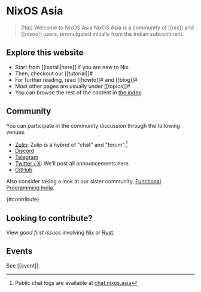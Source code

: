 # NixOS Asia

> [!tip] Welcome to NixOS Asia
> NixOS Asia is a community of [[nix]] and [[nixos]] users, promulgated initially from the Indian subcontinent.


## Explore this website

<!--

NOTE to editors:

Here, you must establish `[[..]]#` style folgezettel links which will shape our
sidebar navigation.

-->

- Start from [[install|here]] if you are new to Nix.
- Then, checkout our [[tutorial]]#
- For further reading, read [[howto]]# and [[blog]]#
- Most other pages are usually under [[topics]]#
- You can browse the rest of the content  in [the index](-/all).

## Community

You can participate in the community discussion through the following venues.

- [Zulip](https://nixos.zulipchat.com/): Zulip is a hybrid of "chat" and "forum".[^log]
- [Discord](https://discord.gg/z5rHpFa7NN)
- [Telegram](https://t.me/nixosasia)
- [Twitter / X](https://twitter.com/nixos_asia): We'll post all announcements here.
- [GitHub](https://github.com/nixos-asia)

[^log]: Public chat logs are available at [chat.nixos.asia](https://chat.nixos.asia/)

Also consider taking a look at our sister community, [Functional Programming India](https://functionalprogramming.in/).

{#contribute}
## Looking to contribute?

View *good first issues* involving [Nix][gfi-nix] or [Rust][gfi-rust].

[gfi-nix]: https://github.com/search?q=user%3Asrid+user%3Ajuspay+user%3Anixos-asia+user%3Aflake-parts+repo%3APlatonic-Systems%2Fprocess-compose-flake+created%3A%3E%3D2024+label%3A%22good+first+issue%22+language%3ANix+is%3Aopen&type=issues&ref=advsearch

[gfi-rust]: https://github.com/search?q=user%3Asrid+user%3Ajuspay+user%3Anixos-asia+user%3Aflake-parts+-repo%3Ajuspay%2Fhyperswitch+-repo%3Ajuspay%2Fsuperposition+repo%3APlatonic-Systems%2Fprocess-compose-flake+created%3A%3E%3D2024+label%3A%22good+first+issue%22+language%3ARust+is%3Aopen&type=issues&ref=advsearch

## Events

See [[event]].
